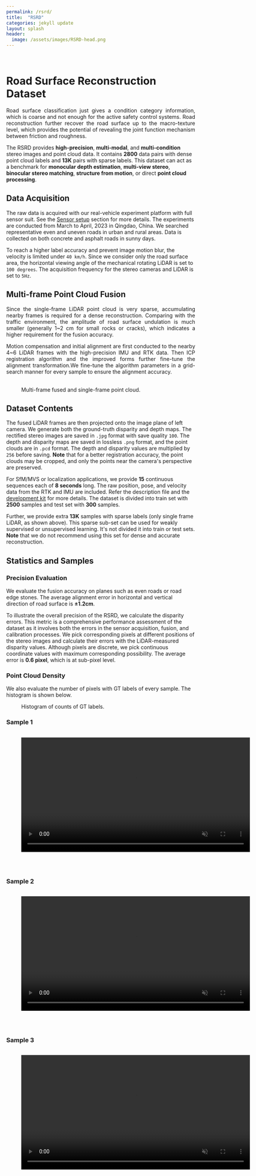 ```yaml
---
permalink: /rsrd/
title:  "RSRD"
categories: jekyll update
layout: splash
header:
  image: /assets/images/RSRD-head.png
---
```

<br>

# Road Surface Reconstruction Dataset
<p style="text-align: justify;">
Road surface classification just gives a condition category information, which is coarse and not enough for the active safety control systems. Road reconstruction further
recover the road surface up to the macro-texture level, which provides the potential of revealing the joint function mechanism between friction and roughness.
</p>

The RSRD provides **high-precision**, **multi-modal**, and **multi-condition** stereo images and point cloud data. It contains **2800** data pairs with dense point cloud labels and **13K** pairs with sparse labels. 
This dataset can act as a benchmark for **monocular depth estimation**, **multi-view stereo**, **binocular stereo matching**, **structure from motion**, or direct **point cloud processing**.

## Data Acquisition
The raw data is acquired with our real-vehicle experiment platform with full sensor suit. See the [Sensor setup](/sensors) section for more details.
The experiments are conducted from March to April, 2023 in Qingdao, China. We searched representative even and uneven roads in urban and rural areas. Data is collected on both concrete and asphalt roads in sunny days.

To reach a higher label accuracy and prevent image motion blur, the velocity is limited under `40 km/h`. Since we consider only the road surface area, the horizontal viewing angle of the mechanical rotating LiDAR is set to `100 degrees`. The acquisition frequency for the stereo cameras and LiDAR is set to `5Hz`.


## Multi-frame Point Cloud Fusion

<p style="text-align: justify;">
Since the single-frame LiDAR point cloud is very sparse, accumulating nearby frames is required for a dense reconstruction. Comparing with the traffic environment, the amplitude of road surface undulation is much smaller (generally 1~2 cm for small rocks or cracks), which indicates a higher requirement for the fusion accuracy. 
</p>

<p style="text-align: justify;">
Motion compensation and initial alignment are first conducted to the nearby 4~6 LiDAR frames with the high-precision IMU and RTK data. Then ICP registration algorithm and the improved forms further fine-tune the alignment transformation.We fine-tune the algorithm parameters in a grid-search manner for every sample to ensure the alignment accuracy.
</p>

<!-- However, the geometric features near road surface area are in lack, and the distance intervals of LiDAR scan lines on road surface are nonlinear. Also, the road scenarios are variable and the algorithms are not robust to all samples. That brings much challenge to the high-precision registration. -->



<figure class="half">
<a href="/assets/images/image_with_points.png">
<img src="/assets/images/image_with_points.png"  alt=""></a>
<a href="/assets/images/image_with_points2.jpg">
<img src="/assets/images/image_with_points2.jpg" alt=""></a>
<figcaption>Multi-frame fused and single-frame point cloud.</figcaption>
</figure>


## Dataset Contents

The fused LiDAR frames are then projected onto the image plane of left camera. We generate both the ground-truth disparity and depth maps. 
The rectified stereo images are saved in `.jpg` format with save quality `100`. The depth and disparity maps are saved in lossless `.png` format, and the point clouds are in `.pcd` format.
The depth and disparity values are multiplied by `256` before saving. **Note** that for a better registration accuracy, the point clouds may be cropped, and only the points near the camera's perspective are preserved.  

For SfM/MVS or localization applications, we provide **15** continuous sequences each of **8 seconds** long. The raw position, pose, and velocity data from the RTK and IMU are included. 
Refer the description file and the [development kit](https://github.com/ztsrxh/RSRD_dev_kit) for more details. The dataset is divided into train set with **2500** samples and test set with **300** samples.

Further, we provide extra **13K** samples with sparse labels (only single frame LiDAR, as shown above). This sparse sub-set can be used for weakly supervised or unsupervised learning.
It's not divided it into train or test sets. **Note** that we do not recommend using this set for dense and accurate reconstruction.

##  Statistics and Samples
### Precision Evaluation
We evaluate the fusion accuracy on planes such as even roads or road edge stones. The average alignment error in horizontal and vertical direction of road surface is **&plusmn;1.2cm**.

To illustrate the overall precision of the RSRD, we calculate the disparity errors. This metric is a comprehensive performance assessment of the dataset as it involves both the errors in the sensor acquisition, fusion, and calibration processes.
We pick corresponding pixels at different positions of the stereo images and calculate their errors with the LiDAR-measured disparity values. Although pixels are discrete, we pick continuous coordinate values with maximum corresponding possibility. 
The average error is **0.6 pixel**, which is at sub-pixel level.

### Point Cloud Density
We also evaluate the number of pixels with GT labels of every sample. The histogram is shown below.
<figure class="align-center" style="width: 50%; margin-top: 0;">
  <a href="/assets/images/counts-RSRD.jpg">
  <img src="/assets/images/counts-RSRD.jpg" alt=""></a>
  <figcaption>Histogram of counts of GT labels.</figcaption>
</figure>

### Sample 1
<figure class="align-center" style="width: 100%; margin-top: 0;">
  <a href="/assets/images/RSRD-sample1.png">
  <img src="/assets/images/RSRD-sample1.png" alt=""></a>
</figure>

<figure class="align-left" style="margin-top: 0;">
  <video autoplay loop muted playsinline preload="auto" width="610">
    <source src="/assets/videos/concrete-hole.webm" type="video/webm">
  </video>
</figure>

<figure class="align-middle" style="width: 36%; margin-top: 0;">
  <a href="/assets/images/RSRD-sample1d.png">
  <img  src="/assets/images/RSRD-sample1d.png" alt=""></a>
</figure>
<br>

### Sample 2
<figure class="align-center" style="width: 100%; margin-top: 0;">
  <a href="/assets/images/RSRD-sample2.png">
  <img src="/assets/images/RSRD-sample2.png" alt=""></a>
</figure>

<figure class="align-left" style="margin-top: 0;">
  <video autoplay loop muted playsinline preload="auto" width="610">
    <source src="/assets/videos/potehole.webm" type="video/webm">
  </video>
</figure>

<figure class="align-middle" style="margin-top: 0;">
  <a href="/assets/images/RSRD-sample2d.png">
  <img  src="/assets/images/RSRD-sample2d.png" alt=""></a>
</figure>
<br>

### Sample 3
<figure class="align-center" style="width: 100%; margin-top: 0;">
  <a href="/assets/images/RSRD-sample3.png">
  <img src="/assets/images/RSRD-sample3.png" alt=""></a>
</figure>

<figure class="align-left" style="margin-top: 0;">
  <video autoplay loop muted playsinline preload="auto" width="610">
    <source src="/assets/videos/speedbump.webm" type="video/webm">
  </video>
</figure>

<figure class="align-middle" style="margin-top: 0;">
  <a href="/assets/images/RSRD-sample3d.png">
  <img  src="/assets/images/RSRD-sample3d.png" alt=""></a>
</figure>








